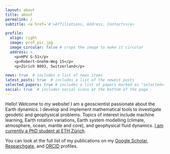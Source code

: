 ```yaml
---
layout: about
title: about
permalink: /
subtitle: <a href='#'>Affiliations, Address, Contacts</a>

profile:
  align: right
  image: prof_pic.jpg
  image_circular: false # crops the image to make it circular
  address: >
    <p>HPV G-51</p>
    <p>Robert-Gnehm-Weg 15</p>
    <p>Zürich 8093, Switzerland</p>

news: true  # includes a list of news items
latest_posts: true  # includes a list of the newest posts
selected_papers: true # includes a list of papers marked as "selected={true}"
social: true  # includes social icons at the bottom of the page
---
```


Hello! Welcome to my website! I am a geoscientist passionate about the Earth dynamics. I develop and implement mathematical tools to investigate geodetic and geophysical problems. Topics of interest include machine learning, Earth rotation variations, Earth system modelling (climate, atmosphere, ocean, mantle and core), and geophysical fluid dynamics. [I am currently a PhD student at ETH Zürich](https://space.igp.ethz.ch/people/person-detail.Mjc5NDM0.TGlzdC8zNzY0LC0xNTYwNTYzOTU1.html). 

You can look at the full list of my publications on my [Google Scholar](https://scholar.google.com/citations?user=qCI0O08AAAAJ&hl=en), [Researchgate](https://www.researchgate.net/profile/Mostafa-Kiani-Shahvandi), and [ORCID](https://orcid.org/0000-0001-5705-7014) profiles.
